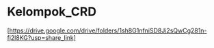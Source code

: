 # Kelompok_CRD
[https://drive.google.com/drive/folders/1sh8G1nfniSD8Ji2sQwCg281n-fj2l8KG?usp=share_link]
